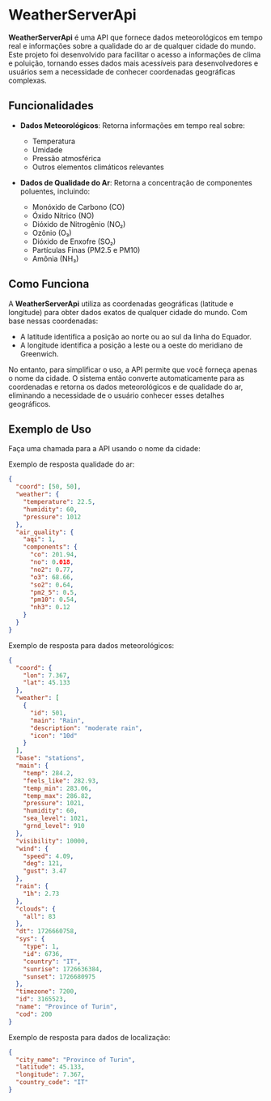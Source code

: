 # WeatherServerApi

**WeatherServerApi** é uma API que fornece dados meteorológicos em tempo real e informações sobre a qualidade do ar de qualquer cidade do mundo. Este projeto foi desenvolvido para facilitar o acesso a informações de clima e poluição, tornando esses dados mais acessíveis para desenvolvedores e usuários sem a necessidade de conhecer coordenadas geográficas complexas.

## Funcionalidades

- **Dados Meteorológicos**: Retorna informações em tempo real sobre:
  - Temperatura
  - Umidade
  - Pressão atmosférica
  - Outros elementos climáticos relevantes

- **Dados de Qualidade do Ar**: Retorna a concentração de componentes poluentes, incluindo:
  - Monóxido de Carbono (CO)
  - Óxido Nítrico (NO)
  - Dióxido de Nitrogênio (NO₂)
  - Ozônio (O₃)
  - Dióxido de Enxofre (SO₂)
  - Partículas Finas (PM2.5 e PM10)
  - Amônia (NH₃)

## Como Funciona

A **WeatherServerApi** utiliza as coordenadas geográficas (latitude e longitude) para obter dados exatos de qualquer cidade do mundo. Com base nessas coordenadas:
- A latitude identifica a posição ao norte ou ao sul da linha do Equador.
- A longitude identifica a posição a leste ou a oeste do meridiano de Greenwich.

No entanto, para simplificar o uso, a API permite que você forneça apenas o nome da cidade. O sistema então converte automaticamente para as coordenadas e retorna os dados meteorológicos e de qualidade do ar, eliminando a necessidade de o usuário conhecer esses detalhes geográficos.

## Exemplo de Uso

Faça uma chamada para a API usando o nome da cidade:


Exemplo de resposta qualidade do ar:
```json
{
  "coord": [50, 50],
  "weather": {
    "temperature": 22.5,
    "humidity": 60,
    "pressure": 1012
  },
  "air_quality": {
    "aqi": 1,
    "components": {
      "co": 201.94,
      "no": 0.018,
      "no2": 0.77,
      "o3": 68.66,
      "so2": 0.64,
      "pm2_5": 0.5,
      "pm10": 0.54,
      "nh3": 0.12
    }
  }
}
```

Exemplo de resposta para dados meteorológicos:
```json
{
  "coord": {
    "lon": 7.367,
    "lat": 45.133
  },
  "weather": [
    {
      "id": 501,
      "main": "Rain",
      "description": "moderate rain",
      "icon": "10d"
    }
  ],
  "base": "stations",
  "main": {
    "temp": 284.2,
    "feels_like": 282.93,
    "temp_min": 283.06,
    "temp_max": 286.82,
    "pressure": 1021,
    "humidity": 60,
    "sea_level": 1021,
    "grnd_level": 910
  },
  "visibility": 10000,
  "wind": {
    "speed": 4.09,
    "deg": 121,
    "gust": 3.47
  },
  "rain": {
    "1h": 2.73
  },
  "clouds": {
    "all": 83
  },
  "dt": 1726660758,
  "sys": {
    "type": 1,
    "id": 6736,
    "country": "IT",
    "sunrise": 1726636384,
    "sunset": 1726680975
  },
  "timezone": 7200,
  "id": 3165523,
  "name": "Province of Turin",
  "cod": 200
}

```
Exemplo de resposta para dados de localização:

```json
{
  "city_name": "Province of Turin",
  "latitude": 45.133,
  "longitude": 7.367,
  "country_code": "IT"
} 

```
